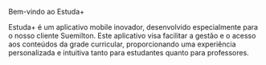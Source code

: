 Bem-vindo ao Estuda+

Estuda+ é um aplicativo mobile inovador, desenvolvido especialmente para o nosso cliente Suemilton. Este aplicativo visa facilitar a gestão e o acesso aos conteúdos da grade curricular, proporcionando uma experiência personalizada e intuitiva tanto para estudantes quanto para professores.
